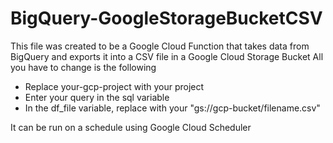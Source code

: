 # BigQuery-GoogleStorageBucketCSV

This file was created to be a Google Cloud Function that takes data from BigQuery and exports it into a CSV file in a Google Cloud Storage Bucket
All you have to change is the following
  - Replace your-gcp-project with your project
  - Enter your query in the sql variable
  - In the df_file variable, replace with your "gs://gcp-bucket/filename.csv"

It can be run on a schedule using Google Cloud Scheduler
